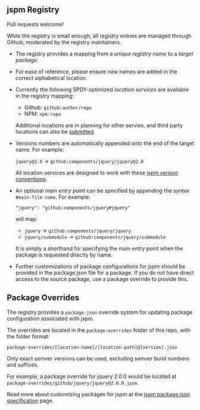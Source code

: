 jspm Registry
---

Pull requests welcome!

While the registry is small enough, all registry entries are managed through Github, moderated by the registry maintainers.

* The registry provides a mapping from a _unique registry name_ to a _target package_.
* For ease of reference, please ensure new names are added in the correct alphabetical location.
* Currently the following SPDY-optimized _location services_ are available in the registry mapping:

  * Github: `github:author/repo`
  * NPM: `npm:repo`

  Additional locations are in planning for other servies, and third party locations can also be [submitted]().

* Versions numbers are automatically appended onto the end of the target name. For example:
  
  `jquery@2.0` -> `github:components/jquery/jquery@2.0`
  
  All location services are designed to work with these [jspm version conventions]().

* An optional _main entry point_ can be specified by appending the syntax `#main-file-name`. For example:
  
  `"jquery": "github:components/jquery#jquery"`
  
  will map:

  * `jquery`           -> `github:components/jquery/jquery`
  * `jquery/submodule` -> `github:components/jquery/submodule`

  It is simply a shorthand for specifying the main entry point when the package is requested directly by name.

* Further customizations of package configurations for jspm should be provided in the package.json file
  for a package. If you do not have direct access to the source package, use a package override to provide this.


Package Overrides
---

The registry provides a `package.json` override system for updating package configuration associated with jspm.

The overrides are located in the `package-overrides` folder of this repo, with the folder format:

`package-overrides/[location-name]/[location-path]@[version].json`

Only exact semver versions can be used, excluding semver build numbers and suffices.

For example, a package override for jquery 2.0.0 would be located at `package-overrides/github/jquery/jquery@2.0.0.json`.

Read more about customizing packages for jspm at the [jspm package.json specification]() page.
